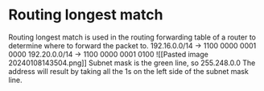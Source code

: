 # Routing longest match
Routing longest match is used in the routing forwarding table of a router to determine where to forward the packet to. 
192.16.0.0/14 -> 1100 0000 0001 0000
192.20.0.0/14 -> 1100 0000 0001 0100
![[Pasted image 20240108143504.png]]
Subnet mask is the green line, so 255.248.0.0
The address will result by taking all the 1s on the left side of the subnet mask line.
